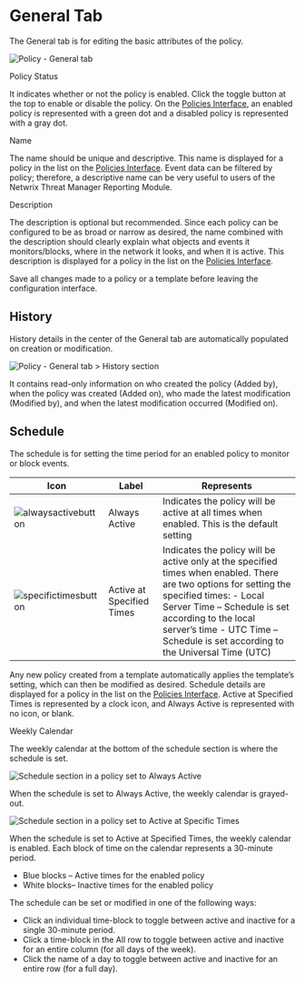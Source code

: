 # General Tab

The General tab is for editing the basic attributes of the policy.

![Policy - General tab](/img/versioned_docs/threatprevention_7.4/threatprevention/admin/policies/generaltab.webp)

Policy Status

It indicates whether or not the policy is enabled. Click the toggle button at the top to enable or
disable the policy. On the
[Policies Interface](/docs/threatprevention/7.4/admin/policies/overview.md),
an enabled policy is represented with a green dot and a disabled policy is represented with a gray
dot.

Name

The name should be unique and descriptive. This name is displayed for a policy in the list on the
[Policies Interface](/docs/threatprevention/7.4/admin/policies/overview.md).
Event data can be filtered by policy; therefore, a descriptive name can be very useful to users of
the Netwrix Threat Manager Reporting Module.

Description

The description is optional but recommended. Since each policy can be configured to be as broad or
narrow as desired, the name combined with the description should clearly explain what objects and
events it monitors/blocks, where in the network it looks, and when it is active. This description is
displayed for a policy in the list on the
[Policies Interface](/docs/threatprevention/7.4/admin/policies/overview.md).

Save all changes made to a policy or a template before leaving the configuration interface.

## History

History details in the center of the General tab are automatically populated on creation or
modification.

![Policy - General tab > History section](/img/product_docs/accessanalyzer/11.6/accessanalyzer/admin/settings/history.webp)

It contains read-only information on who created the policy (Added by), when the policy was created
(Added on), who made the latest modification (Modified by), and when the latest modification
occurred (Modified on).

## Schedule

The schedule is for setting the time period for an enabled policy to monitor or block events.

| Icon                                                                                                                      | Label                     | Represents                                                                                                                                                                                                                                                                         |
| ------------------------------------------------------------------------------------------------------------------------- | ------------------------- | ---------------------------------------------------------------------------------------------------------------------------------------------------------------------------------------------------------------------------------------------------------------------------------- |
| ![alwaysactivebutton](/img/versioned_docs/threatprevention_7.4/threatprevention/admin/policies/alwaysactivebutton.webp)   | Always Active             | Indicates the policy will be active at all times when enabled. This is the default setting                                                                                                                                                                                         |
| ![specifictimesbutton](/img/versioned_docs/threatprevention_7.4/threatprevention/admin/policies/specifictimesbutton.webp) | Active at Specified Times | Indicates the policy will be active only at the specified times when enabled. There are two options for setting the specified times: - Local Server Time – Schedule is set according to the local server’s time - UTC Time – Schedule is set according to the Universal Time (UTC) |

Any new policy created from a template automatically applies the template’s setting, which can then
be modified as desired. Schedule details are displayed for a policy in the list on the
[Policies Interface](/docs/threatprevention/7.4/admin/policies/overview.md).
Active at Specified Times is represented by a clock icon, and Always Active is represented with no
icon, or blank.

Weekly Calendar

The weekly calendar at the bottom of the schedule section is where the schedule is set.

![Schedule section in a policy set to Always Active](/img/product_docs/accessanalyzer/11.6/accessanalyzer/admin/settings/schedule.webp)

When the schedule is set to Always Active, the weekly calendar is grayed-out.

![Schedule section in a policy set to Active at Specific Times](/img/versioned_docs/threatprevention_7.4/threatprevention/admin/policies/schedulespecifictimes.webp)

When the schedule is set to Active at Specified Times, the weekly calendar is enabled. Each block of
time on the calendar represents a 30-minute period.

- Blue blocks – Active times for the enabled policy
- White blocks– Inactive times for the enabled policy

The schedule can be set or modified in one of the following ways:

- Click an individual time-block to toggle between active and inactive for a single 30-minute
  period.
- Click a time-block in the All row to toggle between active and inactive for an entire column (for
  all days of the week).
- Click the name of a day to toggle between active and inactive for an entire row (for a full day).
